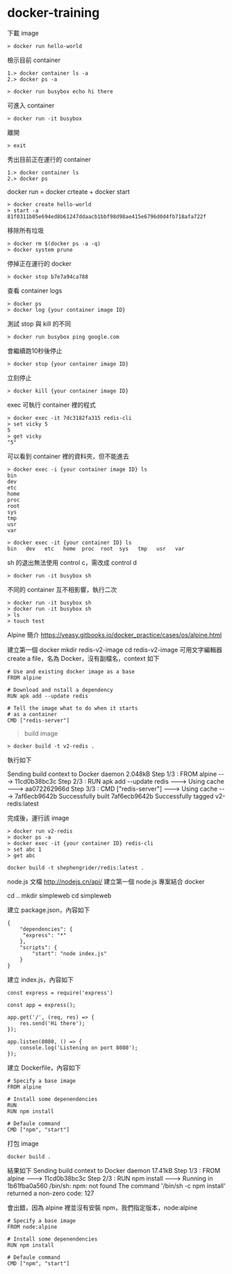 # docker-training

下載 image
```
> docker run hello-world
```

檢示目前 container
```
1.> docker container ls -a
2.> docker ps -a
```
```
> docker run busybox echo hi there
```

可進入 container
```
> docker run -it busybox
```
離開
```
> exit
```

秀出目前正在運行的 container
```
1.> docker container ls
2.> docker ps
```

docker run = docker crteate + docker start

```
> docker create hello-world
> start -a 81f0311b05e694ed8b61247ddaacb1bbf98d98ae415e6796d0d4fb718afa722f
```

移除所有垃圾
```
> docker rm $(docker ps -a -q)
> docker system prune
```

停掉正在運行的 docker
```
> docker stop b7e7a94ca788
```
查看 container logs
```
> docker ps
> docker log {your container image ID}
```
測試 stop 與 kill 的不同
```
> docker run busybox ping google.com
``````
會繼續跑10秒後停止
```
> docker stop {your container image ID}
```
立刻停止
```
> docker kill {your container image ID}
```

exec 可執行 container 裡的程式
```
> docker exec -it 7dc3182fa315 redis-cli
> set vicky 5
5
> get vicky
"5"
```

可以看到 container 裡的資料夾，但不能進去
```
> docker exec -i {your container image ID} ls
bin
dev
etc
home
proc
root
sys
tmp
usr
var
```

```
> docker exec -it {your container ID} ls
bin   dev   etc   home  proc  root  sys   tmp   usr   var
```

sh 的退出無法使用 control c，需改成 control d
```
> docker run -it busybox sh
```

不同的 container 互不相影響，執行二次
```
> docker run -it busybox sh
> docker run -it busybox sh
> ls
> touch test
```

Alpine 簡介 https://yeasy.gitbooks.io/docker_practice/cases/os/alpine.html

建立第一個 docker
mkdir redis-v2-image
cd redis-v2-image
可用文字編輯器 create a file，名為 Docker，沒有副檔名，context 如下
```
# Use and existing docker image as a base
FROM alpine

# Download and nstall a dependency
RUN apk add --update redis

# Tell the image what to do when it starts
# as a container
CMD ["redis-server"]
```
> build image
```
> docker build -t v2-redis .
```
執行如下

Sending build context to Docker daemon  2.048kB
Step 1/3 : FROM alpine
 ---> 11cd0b38bc3c
Step 2/3 : RUN apk add --update redis
 ---> Using cache
 ---> aa072262966d
Step 3/3 : CMD ["redis-server"]
 ---> Using cache
 ---> 7af6ecb9642b
Successfully built 7af6ecb9642b
Successfully tagged v2-redis:latest

完成後，運行該 image
```
> docker run v2-redis
> docker ps -a
> docker exec -it {your container ID} redis-cli
> set abc 1
> get abc
```



```
docker build -t shephengrider/redis:latest .
```

node.js 文檔 http://nodejs.cn/api/ 
建立第一個 node.js 專案結合 docker

cd ..
mkdir simpleweb
cd simpleweb

建立 package.json，內容如下
```
{
    "dependencies": {
     "express": "*"   
    },
    "scripts": {
        "start": "node index.js"
    }
}
```

建立 index.js，內容如下
```
const express = require('express')

const app = express();

app.get('/', (req, res) => {
    res.send('Hi there');
});

app.listen(8080, () => {
    console.log('Listening on port 8080');
});
```

建立 Dockerfile，內容如下
```
# Specify a base image
FROM alpine

# Install some depenendencies
RUN
RUN npm install

# Defaule command
CMD ["npm", "start"]
```

打包 image
```
docker build .
```
結果如下
Sending build context to Docker daemon  17.41kB
Step 1/3 : FROM alpine
 ---> 11cd0b38bc3c
Step 2/3 : RUN npm install
 ---> Running in 1b61fba0a560
/bin/sh: npm: not found
The command '/bin/sh -c npm install' returned a non-zero code: 127

會出錯，因為 alpine 裡並沒有安裝 npm，我們指定版本，node:alpine
```
# Specify a base image
FROM node:alpine

# Install some depenendencies
RUN npm install

# Defaule command
CMD ["npm", "start"]
```




